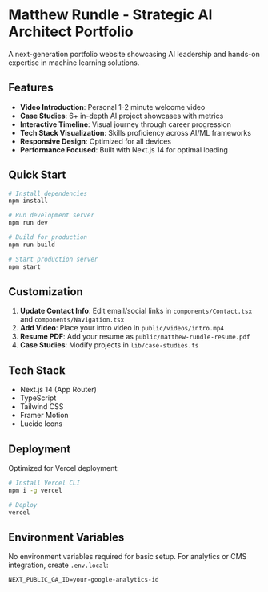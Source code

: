 # Matthew Rundle - Strategic AI Architect Portfolio

A next-generation portfolio website showcasing AI leadership and hands-on expertise in machine learning solutions.

## Features

- **Video Introduction**: Personal 1-2 minute welcome video
- **Case Studies**: 6+ in-depth AI project showcases with metrics
- **Interactive Timeline**: Visual journey through career progression
- **Tech Stack Visualization**: Skills proficiency across AI/ML frameworks
- **Responsive Design**: Optimized for all devices
- **Performance Focused**: Built with Next.js 14 for optimal loading

## Quick Start

```bash
# Install dependencies
npm install

# Run development server
npm run dev

# Build for production
npm run build

# Start production server
npm start
```

## Customization

1. **Update Contact Info**: Edit email/social links in `components/Contact.tsx` and `components/Navigation.tsx`
2. **Add Video**: Place your intro video in `public/videos/intro.mp4`
3. **Resume PDF**: Add your resume as `public/matthew-rundle-resume.pdf`
4. **Case Studies**: Modify projects in `lib/case-studies.ts`

## Tech Stack

- Next.js 14 (App Router)
- TypeScript
- Tailwind CSS
- Framer Motion
- Lucide Icons

## Deployment

Optimized for Vercel deployment:

```bash
# Install Vercel CLI
npm i -g vercel

# Deploy
vercel
```

## Environment Variables

No environment variables required for basic setup. For analytics or CMS integration, create `.env.local`:

```
NEXT_PUBLIC_GA_ID=your-google-analytics-id
```